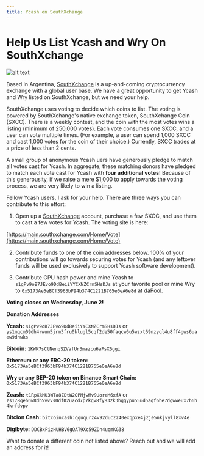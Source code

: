 ```yaml
---
title: Ycash on SouthXchange
---
```


<div class="text--center">
  <h1>Help Us List Ycash and Wry On SouthXchange</h1>
</div>

![alt text](/campaign_img/southxchange_argentina_plus_wry_and_ycash.svg "Title")



Based in Argentina, [SouthXchange](https://main.southxchange.com/) is a up-and-coming cryptocurrency exchange with a global user base. We have a great opportunity to get Ycash and Wry listed on SouthXchange, but we need your help.

SouthXchange uses voting to decide which coins to list. The voting is powered by SouthXchange's native exchange token, SouthXchange Coin (SXCC). There is a weekly contest, and the coin with the most votes wins a listing (minimum of 250,000 votes). Each vote consumes one SXCC, and a user can vote multiple times. (For example, a user can spend 1,000 SXCC and cast 1,000 votes for the coin of their choice.) Currently, SXCC trades at a price of less than 2 cents.

A small group of anonymous Ycash uers have generously pledge to match all votes cast for Ycash. In aggregate, these matching donors have pledged to match each vote cast for Ycash with **four additional votes**! Because of this generousity, if we raise a mere $1,000 to apply towards the voting process, we are very likely to win a listing.

Fellow Ycash users, I ask for your help. There are three ways you can contribute to this effort:

1. Open up a [SouthXchange](https://main.southxchange.com/) account, purchase a few SXCC, and use them to cast a few votes for Ycash. The voting site is here:

  [https://main.southxchange.com/Home/Vote](https://main.southxchange.com/Home/Vote)

2. Contribute funds to one of the coin addresses below. 100% of your contributions will go towards securing votes for Ycash (and any leftover funds will be used exclusively to support Ycash software development).

3. Contribute GPU hash power and mine Ycash to `s1gPv9oB7JEvo9DdBeiiYYCXNZCrmSHsDJs` at your favorite pool or mine Wry to `0x5173Ae5eBCf3963bF94b374C1221B765e0eA6e8d` at [daPool](https://dapool.io/coin/yec).

**Voting closes on Wednesday, June 2!**

**Donation Addresses**

**Ycash:** `s1gPv9oB7JEvo9DdBeiiYYCXNZCrmSHsDJs` or `ys1mqcm09dh4rwum5jrm3fru0klugl5cqf2de50faqcw6u5wzxt69nzyql4u8ff4gws6uaew9dnwks`

**Bitcoin:** `1KWK7sCtNenqSZVafUr3mazcu6aFsX6ggi`

**Ethereum or any ERC-20 token:** `0x5173Ae5eBCf3963bF94b374C1221B765e0eA6e8d`

**Wry or any BEP-20 token on Binance Smart Chain:** `0x5173Ae5eBCf3963bF94b374C1221B765e0eA6e8d`

**Zcash:** `t1RpXkMU3WTa8ZDtW2QPMjwMv9UoreM6xfA` or `zs178qeh6w8dh5vvvs0df02u2cd7p7kgv8fy832k3hggypu55ud5aqf6he7dgwweux7h6h4krfdvpv`

**Bitcion Cash:** `bitcoincash:qququrz4v92duczz40exqpxe4jzje5nkjvyll8xv4e`

**Digibyte:** `DDCBxPizHUHBV6gQAT9Xc59ZDn4uqmKG38`

Want to donate a different coin not listed above? Reach out and we will add an address for it!